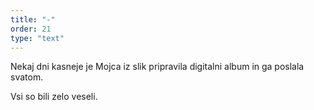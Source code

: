 ```yaml
---
title: "-"
order: 21
type: "text"
---
```

Nekaj dni kasneje je Mojca iz slik 
pripravila digitalni album in ga poslala 
svatom.


Vsi so bili zelo veseli.